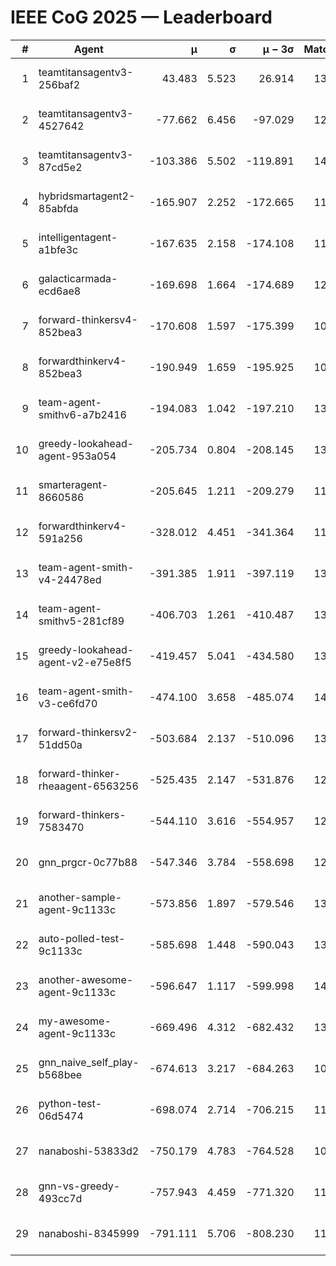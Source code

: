 # IEEE CoG 2025 — Leaderboard

| # | Agent | μ | σ | μ − 3σ | Matches | Updated |
|---:|---|---:|---:|---:|---:|---|
| 1 | teamtitansagentv3-256baf2 | 43.483 | 5.523 | 26.914 | 13660 | 2025-08-22 00:40 |
| 2 | teamtitansagentv3-4527642 | -77.662 | 6.456 | -97.029 | 12974 | 2025-08-22 00:40 |
| 3 | teamtitansagentv3-87cd5e2 | -103.386 | 5.502 | -119.891 | 14106 | 2025-08-22 00:40 |
| 4 | hybridsmartagent2-85abfda | -165.907 | 2.252 | -172.665 | 11806 | 2025-08-22 00:40 |
| 5 | intelligentagent-a1bfe3c | -167.635 | 2.158 | -174.108 | 11429 | 2025-08-22 00:40 |
| 6 | galacticarmada-ecd6ae8 | -169.698 | 1.664 | -174.689 | 12700 | 2025-08-22 00:40 |
| 7 | forward-thinkersv4-852bea3 | -170.608 | 1.597 | -175.399 | 10770 | 2025-08-22 00:40 |
| 8 | forwardthinkerv4-852bea3 | -190.949 | 1.659 | -195.925 | 10767 | 2025-08-22 00:40 |
| 9 | team-agent-smithv6-a7b2416 | -194.083 | 1.042 | -197.210 | 13000 | 2025-08-22 00:40 |
| 10 | greedy-lookahead-agent-953a054 | -205.734 | 0.804 | -208.145 | 13028 | 2025-08-22 00:40 |
| 11 | smarteragent-8660586 | -205.645 | 1.211 | -209.279 | 11621 | 2025-08-22 00:40 |
| 12 | forwardthinkerv4-591a256 | -328.012 | 4.451 | -341.364 | 11221 | 2025-08-22 00:40 |
| 13 | team-agent-smith-v4-24478ed | -391.385 | 1.911 | -397.119 | 13822 | 2025-08-22 00:40 |
| 14 | team-agent-smithv5-281cf89 | -406.703 | 1.261 | -410.487 | 13600 | 2025-08-22 00:40 |
| 15 | greedy-lookahead-agent-v2-e75e8f5 | -419.457 | 5.041 | -434.580 | 13208 | 2025-08-22 00:40 |
| 16 | team-agent-smith-v3-ce6fd70 | -474.100 | 3.658 | -485.074 | 14522 | 2025-08-22 00:40 |
| 17 | forward-thinkersv2-51dd50a | -503.684 | 2.137 | -510.096 | 13102 | 2025-08-22 00:40 |
| 18 | forward-thinker-rheaagent-6563256 | -525.435 | 2.147 | -531.876 | 12902 | 2025-08-22 00:40 |
| 19 | forward-thinkers-7583470 | -544.110 | 3.616 | -554.957 | 12420 | 2025-08-22 00:40 |
| 20 | gnn_prgcr-0c77b88 | -547.346 | 3.784 | -558.698 | 12050 | 2025-08-22 00:40 |
| 21 | another-sample-agent-9c1133c | -573.856 | 1.897 | -579.546 | 13440 | 2025-08-22 00:40 |
| 22 | auto-polled-test-9c1133c | -585.698 | 1.448 | -590.043 | 13120 | 2025-08-22 00:40 |
| 23 | another-awesome-agent-9c1133c | -596.647 | 1.117 | -599.998 | 14120 | 2025-08-22 00:40 |
| 24 | my-awesome-agent-9c1133c | -669.496 | 4.312 | -682.432 | 13520 | 2025-08-22 00:40 |
| 25 | gnn_naive_self_play-b568bee | -674.613 | 3.217 | -684.263 | 10680 | 2025-08-22 00:40 |
| 26 | python-test-06d5474 | -698.074 | 2.714 | -706.215 | 11020 | 2025-08-22 00:40 |
| 27 | nanaboshi-53833d2 | -750.179 | 4.783 | -764.528 | 10380 | 2025-08-22 00:40 |
| 28 | gnn-vs-greedy-493cc7d | -757.943 | 4.459 | -771.320 | 11020 | 2025-08-22 00:40 |
| 29 | nanaboshi-8345999 | -791.111 | 5.706 | -808.230 | 11090 | 2025-08-22 00:40 |
